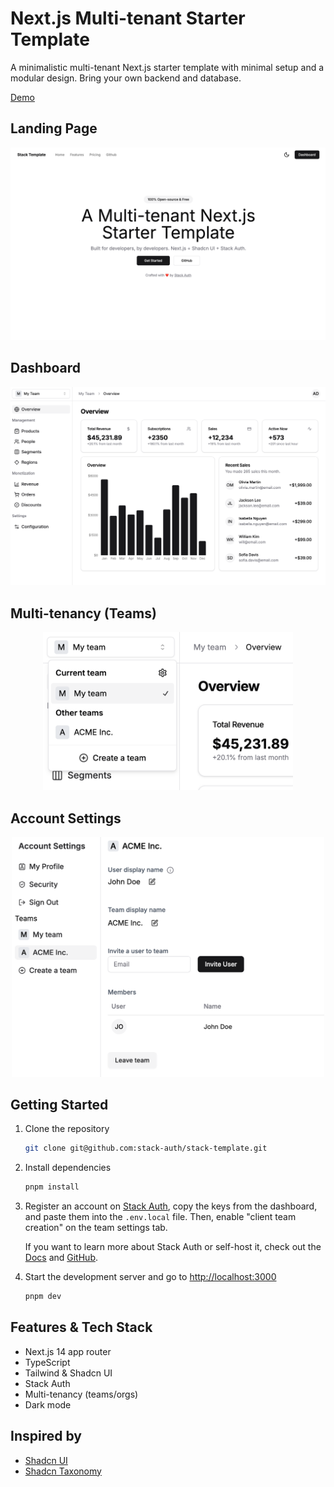 # Next.js Multi-tenant Starter Template

A minimalistic multi-tenant Next.js starter template with minimal setup and a modular design. Bring your own backend and database.

[Demo](https://stack-template.vercel.app/)

## Landing Page

<div align="center">
<img src="./assets/landing-page.png" alt="Teams" width="600"/>
</div>

## Dashboard

<div align="center">
<img src="./assets/dashboard-overview.png" alt="Teams" width="600"/>
</div>

## Multi-tenancy (Teams)

<div align="center">
<img src="./assets/team-switcher.png" alt="Teams" width="400"/>
</div>

## Account Settings

<div align="center">
<img src="./assets/account-settings.png" alt="Teams" width="500"/>
</div>

## Getting Started

1. Clone the repository

    ```bash
    git clone git@github.com:stack-auth/stack-template.git
    ```

2. Install dependencies

    ```bash
    pnpm install
    ```

3. Register an account on [Stack Auth](https://stack-auth.com), copy the keys from the dashboard, and paste them into the `.env.local` file. Then, enable "client team creation" on the team settings tab.

    If you want to learn more about Stack Auth or self-host it, check out the [Docs](https://docs.stack-auth.com) and [GitHub](https://github.com/stack-auth/stack).

4. Start the development server and go to [http://localhost:3000](http://localhost:3000)

    ```bash
    pnpm dev 
    ```

## Features & Tech Stack

- Next.js 14 app router
- TypeScript
- Tailwind & Shadcn UI
- Stack Auth
- Multi-tenancy (teams/orgs)
- Dark mode

## Inspired by

- [Shadcn UI](https://github.com/shadcn-ui/ui)
- [Shadcn Taxonomy](https://github.com/shadcn-ui/taxonomy)
